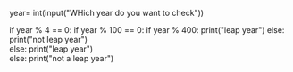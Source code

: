 year= int(input("WHich year do you want to check"))

if year % 4 == 0:
    if year % 100 == 0:
        if year % 400:
            print("leap year")
        else:
            print("not leap year")     
    else:
        print("leap year")   
else:
    print("not a leap year")    